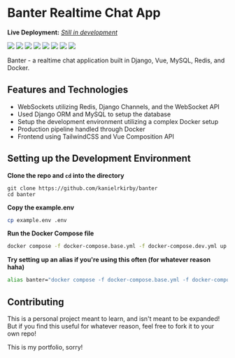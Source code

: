 # Banter Realtime Chat App

**Live Deployment:** *[Still in development]()*

![](https://img.shields.io/badge/HTML5-E34F26?style=for-the-badge&logo=html5&logoColor=white)
![](https://img.shields.io/badge/CSS3-1572B6?style=for-the-badge&logo=css3&logoColor=white)
![](https://img.shields.io/badge/TypeScript-007ACC?style=for-the-badge&logo=typescript&logoColor=white)
![](https://img.shields.io/badge/Vue.js-35495E?style=for-the-badge&logo=vue.js&logoColor=4FC08D)
![](https://img.shields.io/badge/Python-14354C?style=for-the-badge&logo=python&logoColor=white)
![](https://img.shields.io/badge/Django-092E20?style=for-the-badge&logo=django&logoColor=white)
![](https://img.shields.io/badge/MySQL-00758F?style=for-the-badge&logo=mysql&logoColor=white)
![](https://img.shields.io/badge/Redis-%23DD0031.svg?&style=for-the-badge&logo=redis&logoColor=white)

Banter - a realtime chat application built in Django, Vue, MySQL, Redis, and Docker.

## Features and Technologies

- WebSockets utilizing Redis, Django Channels, and the WebSocket API
- Used Django ORM and MySQL to setup the database
- Setup the development environment utilizing a complex Docker setup
- Production pipeline handled through Docker
- Frontend using TailwindCSS and Vue Composition API

## Setting up the Development Environment

**Clone the repo and `cd` into the directory**

```git
git clone https://github.com/kanielrkirby/banter
cd banter
```

**Copy the example.env**

```bash
cp example.env .env
```

**Run the Docker Compose file**

```bash
docker compose -f docker-compose.base.yml -f docker-compose.dev.yml up
```

**Try setting up an alias if you're using this often (for whatever reason haha)**

```bash
alias banter="docker compose -f docker-compose.base.yml -f docker-compose.dev.yml up"
```

## Contributing

This is a personal project meant to learn, and isn't meant to be expanded! But if you find this useful for whatever reason, feel free to fork it to your own repo!

This is my portfolio, sorry!
